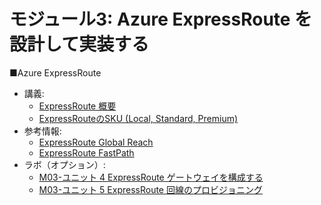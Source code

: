 # モジュール3: Azure ExpressRoute を設計して実装する

■Azure ExpressRoute

- 講義:
  - [ExpressRoute 概要](az700-expressroute.md)
  - [ExpressRouteのSKU (Local, Standard, Premium)](expressroute-sku.md)
- 参考情報:
  - [ExpressRoute Global Reach](expressroute-global-reach.md)
  - [ExpressRoute FastPath](expressroute-fastpath.md)
- ラボ（オプション）:
  - [M03-ユニット 4 ExpressRoute ゲートウェイを構成する](lab-m03-u04.md)
  - [M03-ユニット 5 ExpressRoute 回線のプロビジョニング](lab-m03-u05.md)
